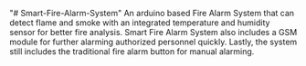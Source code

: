 "# Smart-Fire-Alarm-System" 
An arduino based Fire Alarm System that can detect flame and smoke with an integrated temperature and humidity sensor for better fire analysis. 
Smart Fire Alarm System also includes a GSM module for further alarming authorized personnel quickly. Lastly, the system still includes the traditional fire alarm button for manual alarming. 
